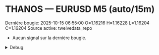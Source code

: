 # THANOS — EURUSD M5 (auto/15m)
Dernière bougie: 2025-10-15 06:55:00  O=1.16216  H=1.16228  L=1.16204  C=1.16204
Source active: twelvedata_repo

- Aucun signal sur la dernière bougie.

<details><summary>Debug</summary>

- TD_API_KEY manquant.

</details>